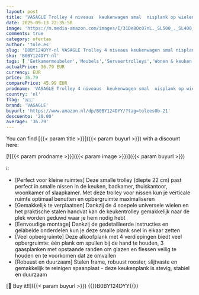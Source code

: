 ```yaml
---
layout: post
title: 'VASAGLE Trolley 4 niveaus  keukenwagen smal  nisplank op wielen  staal  handgreep  voor kleine ruimtes  22 x 45 5 x 77 cm  keuken  badkamer  woonkamer  werkkamer  eiken wit LRC033W09'
date: 2025-09-13 22:35:50
image: 'https://m.media-amazon.com/images/I/31De8Oc07nL._SL500_._SL400_.jpg'
comments: true
category: ofertas
author: 'tole.es'
slug: 'B0BY124DYY-nl VASAGLE Trolley 4 niveaus keukenwagen smal nisplank op...'
sku: 'B0BY124DYY-nl'
tags: [ 'Eetkamermeubelen','Meubels','Serveertrolleys','Wonen & keuken','vasagle','🇳🇱', ]
actualPrice: 36.79 EUR
currency: EUR
price: 36.79
comparePrice: 45.99 EUR
prodname: 'VASAGLE Trolley 4 niveaus  keukenwagen smal  nisplank op wielen  staal  handgreep  voor kleine ruimtes  22 x 45 5 x 77 cm  keuken  badkamer  woonkamer  werkkamer  eiken wit LRC033W09'
country: 'nl'
flag: '🇳🇱'
brand: 'VASAGLE'
buyurl: 'https://www.amazon.nl/dp/B0BY124DYY/?tag=tolees0b-21'
descuento: '20.00'
average: '36.79'
---
```


You can find [{{< param title >}}]({{< param buyurl >}}) with a discount here:

[![{{< param prodname >}}]({{< param image >}})]({{< param buyurl >}})

ℹ️:

- [Perfect voor kleine ruimtes] Deze smalle trolley (diepte 22 cm) past perfect in smalle nissen in de keuken, badkamer, thuiskantoor, woonkamer of slaapkamer. Met deze trolley voor nissen kun je verticale ruimte optimaal benutten en opbergruimte maximaliseren
- [Gemakkelijk te verplaatsen] Dankzij de 4 soepele universele wielen en het praktische stalen handvat kan de keukentrolley gemakkelijk naar de plek worden geduwd waar je hem nodig hebt
- [Eenvoudige montage] Dankzij de gedetailleerde instructies en gelabelde onderdelen kun je deze smalle plank snel in elkaar zetten
- [Veel opbergruimte] Deze alkoofplank met 4 verdiepingen biedt veel opbergruimte: één plank om spullen bij de hand te houden, 3 gaasplanken met opstaande randen om glazen en flessen veilig te houden en te voorkomen dat ze omvallen
- [Robuust en duurzaam] Stalen frame, robuust rooster, slijtvaste en gemakkelijk te reinigen spaanplaat - deze keukenplank is stevig, stabiel en duurzaam

[🛒 Buy it!!]({{< param buyurl >}})
{{<world>}}B0BY124DYY{{</world>}}
